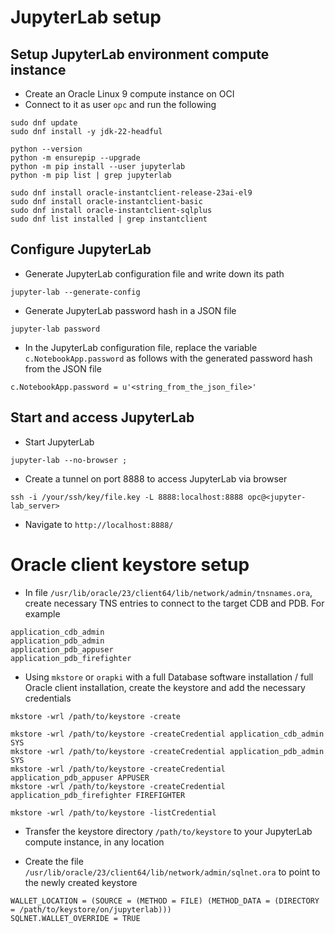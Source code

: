 # JupyterLab setup

## Setup JupyterLab environment compute instance

- Create an Oracle Linux 9 compute instance on OCI
- Connect to it as user `opc` and run the following

```
sudo dnf update
sudo dnf install -y jdk-22-headful

python --version
python -m ensurepip --upgrade
python -m pip install --user jupyterlab
python -m pip list | grep jupyterlab

sudo dnf install oracle-instantclient-release-23ai-el9
sudo dnf install oracle-instantclient-basic
sudo dnf install oracle-instantclient-sqlplus
sudo dnf list installed | grep instantclient
```


## Configure JupyterLab

- Generate JupyterLab configuration file and write down its path

```
jupyter-lab --generate-config
```

- Generate JupyterLab password hash in a JSON file

```
jupyter-lab password
```

- In the JupyterLab configuration file, replace the variable `c.NotebookApp.password` as follows with the generated password hash from the JSON file

```
c.NotebookApp.password = u'<string_from_the_json_file>'
```


## Start and access JupyterLab

- Start JupyterLab

```
jupyter-lab --no-browser ; 
```

- Create a tunnel on port 8888 to access JupyterLab via browser
```
ssh -i /your/ssh/key/file.key -L 8888:localhost:8888 opc@<jupyter-lab_server>
```

- Navigate to `http://localhost:8888/`



# Oracle client keystore setup

- In file `/usr/lib/oracle/23/client64/lib/network/admin/tnsnames.ora`, create necessary TNS entries to connect to the target CDB and PDB. For example
```
application_cdb_admin
application_pdb_admin
application_pdb_appuser
application_pdb_firefighter
```

- Using `mkstore` or `orapki` with a full Database software installation / full Oracle client installation, create the keystore and add the necessary credentials
```
mkstore -wrl /path/to/keystore -create

mkstore -wrl /path/to/keystore -createCredential application_cdb_admin SYS
mkstore -wrl /path/to/keystore -createCredential application_pdb_admin SYS
mkstore -wrl /path/to/keystore -createCredential application_pdb_appuser APPUSER
mkstore -wrl /path/to/keystore -createCredential application_pdb_firefighter FIREFIGHTER

mkstore -wrl /path/to/keystore -listCredential
```

- Transfer the keystore directory `/path/to/keystore` to your JupyterLab compute instance, in any location

- Create the file `/usr/lib/oracle/23/client64/lib/network/admin/sqlnet.ora` to point to the newly created keystore
```
WALLET_LOCATION = (SOURCE = (METHOD = FILE) (METHOD_DATA = (DIRECTORY = /path/to/keystore/on/jupyterlab)))
SQLNET.WALLET_OVERRIDE = TRUE 
```
